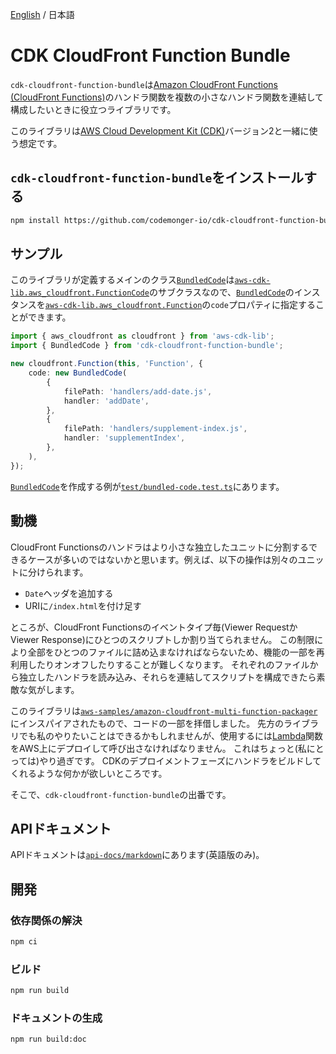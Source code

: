 [English](./README.md) / 日本語

# CDK CloudFront Function Bundle

`cdk-cloudfront-function-bundle`は[Amazon CloudFront Functions (CloudFront Functions)](https://docs.aws.amazon.com/AmazonCloudFront/latest/DeveloperGuide/cloudfront-functions.html)のハンドラ関数を複数の小さなハンドラ関数を連結して構成したいときに役立つライブラリです。

このライブラリは[AWS Cloud Development Kit (CDK)](https://aws.amazon.com/cdk/)バージョン2と一緒に使う想定です。

## `cdk-cloudfront-function-bundle`をインストールする

```sh
npm install https://github.com/codemonger-io/cdk-cloudfront-function-bundle.git#v0.1.0
```

## サンプル

このライブラリが定義するメインのクラス[`BundledCode`](./api-docs/markdown/cdk-cloudfront-function-bundle.bundledcode.md)は[`aws-cdk-lib.aws_cloudfront.FunctionCode`](https://docs.aws.amazon.com/cdk/api/v2/docs/aws-cdk-lib.aws_cloudfront.FunctionCode.html)のサブクラスなので、[`BundledCode`](./api-docs/markdown/cdk-cloudfront-function-bundle.bundledcode.md)のインスタンスを[`aws-cdk-lib.aws_cloudfront.Function`](https://docs.aws.amazon.com/cdk/api/v2/docs/aws-cdk-lib.aws_cloudfront.Function.html)の`code`プロパティに指定することができます。

```ts
import { aws_cloudfront as cloudfront } from 'aws-cdk-lib';
import { BundledCode } from 'cdk-cloudfront-function-bundle';

new cloudfront.Function(this, 'Function', {
    code: new BundledCode(
        {
            filePath: 'handlers/add-date.js',
            handler: 'addDate',
        },
        {
            filePath: 'handlers/supplement-index.js',
            handler: 'supplementIndex',
        },
    ),
});
```

[`BundledCode`](./api-docs/markdown/cdk-cloudfront-function-bundle.bundledcode.md)を作成する例が[`test/bundled-code.test.ts`](./test/bundled-code.test.ts)にあります。

## 動機

CloudFront Functionsのハンドラはより小さな独立したユニットに分割するできるケースが多いのではないかと思います。例えば、以下の操作は別々のユニットに分けられます。
- `Date`ヘッダを追加する
- URIに`/index.html`を付け足す

ところが、CloudFront Functionsのイベントタイプ毎(Viewer RequestかViewer Response)にひとつのスクリプトしか割り当てられません。
この制限により全部をひとつのファイルに詰め込まなければならないため、機能の一部を再利用したりオンオフしたりすることが難しくなります。
それぞれのファイルから独立したハンドラを読み込み、それらを連結してスクリプトを構成できたら素敵な気がします。

このライブラリは[`aws-samples/amazon-cloudfront-multi-function-packager`](https://github.com/aws-samples/amazon-cloudfront-multi-function-packager)にインスパイアされたもので、コードの一部を拝借しました。
先方のライブラリでも私のやりたいことはできるかもしれませんが、使用するには[Lambda](https://aws.amazon.com/lambda/)関数をAWS上にデプロイして呼び出さなければなりません。
これはちょっと(私にとっては)やり過ぎです。
CDKのデプロイメントフェーズにハンドラをビルドしてくれるような何かが欲しいところです。

そこで、`cdk-cloudfront-function-bundle`の出番です。

## APIドキュメント

APIドキュメントは[`api-docs/markdown`](./api-docs/markdown/index.md)にあります(英語版のみ)。

## 開発

### 依存関係の解決

```sh
npm ci
```

### ビルド

```sh
npm run build
```

### ドキュメントの生成

```sh
npm run build:doc
```